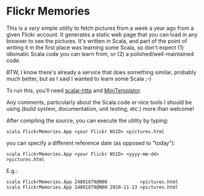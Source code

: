 Flickr Memories
===============

This is a *very* simple utility to fetch pictures from a week a year
ago from a given Flickr account. It generates a static web page that
you can load in any browser to see the pictures. It's written in
Scala, and part of the point of writing it in the first place was
learning some Scala, so don't expect (1) idiomatic Scala code you can
learn from, or (2) a polished/well-maintained code.

BTW, I know there's already a service that does something similar,
probably much better, but as I said I wanted to learn some Scala ;-)

To run this, you'll need
[scalaj-http](https://github.com/scalaj/scalaj-http) and
[MiniTemplator](http://www.source-code.biz/MiniTemplator/).

Any comments, particularly about the Scala code or nice tools I should
be using (build system, documentation, unit testing, etc.) more than
welcome!

After compiling the source, you can execute the utility by typing:

    scala FlickrMemories.App <your Flickr NSID> >pictures.html

you can specify a different reference date (as opposed to "today"):

    scala FlickrMemories.App <your Flickr NSID> <yyyy-mm-dd> >pictures.html

E.g.:

    scala FlickrMemories.App 24881879@N00            >pictures.html
    scala FlickrMemories.App 24881879@N00 2010-11-13 >pictures.html
